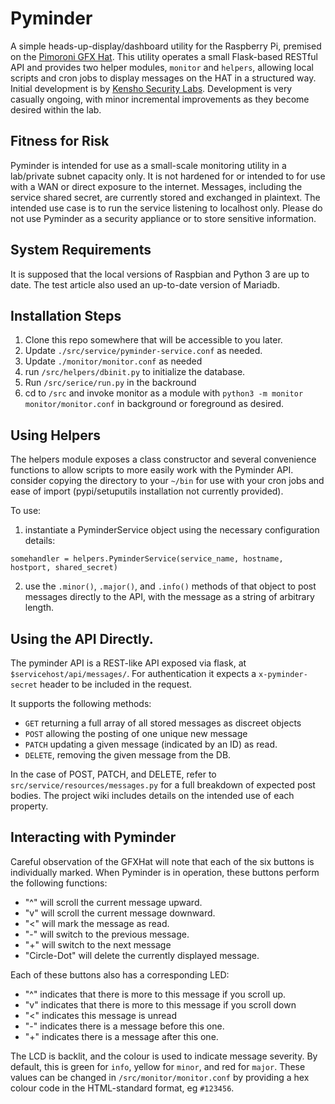 # Pyminder
A simple heads-up-display/dashboard utility for the Raspberry Pi, premised on the [Pimoroni GFX Hat](https://shop.pimoroni.com/products/gfx-hat). This utility operates a small Flask-based RESTful API and provides two helper modules, `monitor` and `helpers`, allowing local scripts and cron jobs to display messages on the HAT in a structured way. Initial development is by [Kensho Security Labs](https://www.kenshosec.com). Development is very casually ongoing, with minor incremental improvements as they become desired within the lab.

## Fitness for Risk
Pyminder is intended for use as a small-scale monitoring utility in a lab/private subnet capacity only. It is not hardened for or intended to for use with a WAN or direct exposure to the internet. Messages, including the service shared secret, are currently stored and exchanged in plaintext. The intended use case is to run the service listening to localhost only. Please do not use Pyminder as a security appliance or to store sensitive information.

## System Requirements
It is supposed that the local versions of Raspbian and Python 3 are up to date. The test article also used an up-to-date version of Mariadb.

## Installation Steps
1. Clone this repo somewhere that will be accessible to you later.
2. Update `./src/service/pyminder-service.conf` as needed.
3. Update `./monitor/monitor.conf` as needed
4. run `/src/helpers/dbinit.py` to initialize the database.
5. Run `/src/serice/run.py` in the backround
6. cd to `/src` and invoke monitor as a module with `python3 -m monitor monitor/monitor.conf` in background or foreground as desired.

## Using Helpers
The helpers module exposes a class constructor and several convenience functions to allow scripts to more easily work with the Pyminder API. consider copying the directory to your `~/bin` for use with your cron jobs and ease of import (pypi/setuputils installation not currently provided).

To use:
1. instantiate a PyminderService object using the necessary configuration details:
   
```python3
somehandler = helpers.PyminderService(service_name, hostname, hostport, shared_secret)
```
2. use the `.minor()`, `.major()`, and `.info()` methods of that object to post messages directly to the API, with the message as a string of arbitrary length.

## Using the API Directly.
The pyminder API is a REST-like API exposed via flask, at `$servicehost/api/messages/`. For authentication it expects a `x-pyminder-secret` header to be included in the request.

It supports the following methods:
- `GET` returning a full array of all stored messages as discreet objects
- `POST` allowing the posting of one unique new message
- `PATCH` updating a given message (indicated by an ID) as read.
- `DELETE`, removing the given message from the DB.

In the case of POST, PATCH, and DELETE, refer to `src/service/resources/messages.py` for a full breakdown of expected post bodies. The project wiki includes details on the intended use of each property.

## Interacting with Pyminder
Careful observation of the GFXHat will note that each of the six buttons is individually marked. When Pyminder is in operation, these buttons perform the following functions:
- "^" will scroll the current message upward.
- "v" will scroll the current message downward.
- "<" will mark the message as read.
- "-" will switch to the previous message.
- "+" will switch to the next message
- "Circle-Dot" will delete the currently displayed message.

Each of these buttons also has a corresponding LED:
- "^" indicates that there is more to this message if you scroll up.
- "v" indicates that there is more to this message if you scroll down
- "<" indicates this message is unread
- "-" indicates there is a message before this one.
- "+" indicates there is a message after this one.

The LCD is backlit, and the colour is used to indicate message severity. By default, this is green for `info`, yellow for `minor`, and red for `major`. These values can be changed in `/src/monitor/monitor.conf` by providing a hex colour code in the HTML-standard format, eg `#123456`.